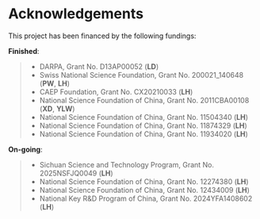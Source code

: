 # Acknowledgements

This project has been financed by the following fundings:

**Finished**:

>
> * DARPA, Grant No. D13AP00052 (**LD**)
> * Swiss National Science Foundation, Grant No. 200021_140648 (**PW**, **LH**)
> * CAEP Foundation, Grant No. CX20210033 (**LH**)
> * National Science Foundation of China, Grant No. 2011CBA00108 (**XD**, **YLW**)
> * National Science Foundation of China, Grant No. 11504340 (**LH**)
> * National Science Foundation of China, Grant No. 11874329 (**LH**)
> * National Science Foundation of China, Grant No. 11934020 (**LH**)
>

**On-going**:

>
> * Sichuan Science and Technology Program, Grant No. 2025NSFJQ0049 (**LH**)
> * National Science Foundation of China, Grant No. 12274380 (**LH**)
> * National Science Foundation of China, Grant No. 12434009 (**LH**)
> * National Key R&D Program of China, Grant No. 2024YFA1408602 (**LH**)
>

